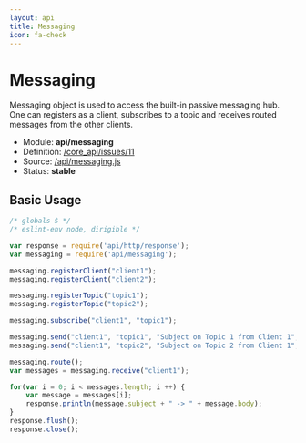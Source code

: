```yaml
---
layout: api
title: Messaging
icon: fa-check
---
```


Messaging
===

Messaging object is used to access the built-in passive messaging hub. One can registers as a client, subscribes to a topic and receives routed messages from the other clients.

- Module: **api/messaging**
- Definition: [/core_api/issues/11](https://github.com/dirigiblelabs/core_api/issues/11)
- Source: [/api/messaging.js](https://github.com/dirigiblelabs/core_api/blob/master/core_api/ScriptingServices/api/messaging.js)
- Status: **stable**

Basic Usage
---

```javascript
/* globals $ */
/* eslint-env node, dirigible */

var response = require('api/http/response');
var messaging = require('api/messaging');

messaging.registerClient("client1");
messaging.registerClient("client2");

messaging.registerTopic("topic1");
messaging.registerTopic("topic2");

messaging.subscribe("client1", "topic1");

messaging.send("client1", "topic1", "Subject on Topic 1 from Client 1", "Message from Client1");
messaging.send("client1", "topic2", "Subject on Topic 2 from Client 1", "Message from Client1");

messaging.route();
var messages = messaging.receive("client1");

for(var i = 0; i < messages.length; i ++) {
    var message = messages[i];
    response.println(message.subject + " -> " + message.body);
}
response.flush();
response.close();
```
